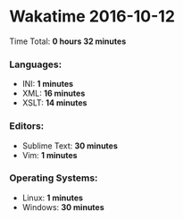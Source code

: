 # Wakatime 2016-10-12

Time Total: **0 hours 32 minutes**

### Languages:
- INI: **1 minutes** 
- XML: **16 minutes** 
- XSLT: **14 minutes** 

### Editors:
- Sublime Text: **30 minutes** 
- Vim: **1 minutes** 

### Operating Systems:
- Linux: **1 minutes** 
- Windows: **30 minutes** 


